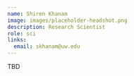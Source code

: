 ```yaml
---
name: Shiren Khanam
image: images/placeholder-headshot.png
description: Research Scientist
role: sci
links:
  email: skhanam@uw.edu
---
```


TBD
